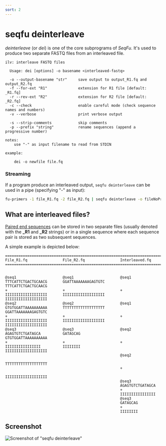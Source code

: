 ```yaml
---
sort: 2
---
```

# seqfu deinterleave

*deinterleave* (or *dei*) is one of the core subprograms of *SeqFu*.
It's used to produce two separate FASTQ files from an interleaved file. 

```text
ilv: interleave FASTQ files

  Usage: dei [options] -o basename <interleaved-fastq>

  -o --output-basename "str"     save output to output_R1.fq and output_R2.fq
  -f --for-ext "R1"              extension for R1 file [default: _R1.fq]
  -r --rev-ext "R2"              extension for R2 file [default: _R2.fq]
  -c --check                     enable careful mode (check sequence names and numbers)
  -v --verbose                   print verbose output

  -s --strip-comments            skip comments
  -p --prefix "string"           rename sequences (append a progressive number)
 
notes:
    use "-" as input filename to read from STDIN

example:

    dei -o newfile file.fq
```


### Streaming

If a program produce an interleaved output, `seqfu deinterleave` can be used in a pipe (specifying "-" as input):

```bash
fu-primers -1 file_R1.fq -2 file_R2.fq | seqfu deinterleave -o fileNoPrimers -
```


## What are interleaved files?

[Paired end sequences](https://www.illumina.com/science/technology/next-generation-sequencing/plan-experiments/paired-end-vs-single-read.html) can be stored in two separate files 
(usually denoted with the **_R1** and **_R2** strings) or in a single sequence where each sequence pair is 
stored as two subsequent sequences.

A simple example is depicted below:

```text
=======================================================================
File_R1.fq                File_R2.fq                Interleaved.fq
=======================================================================


@seq1                     @seq1                     @seq1
TTTCATTCTGACTGCAACG       GGATTAAAAAAAGAGTGTC       TTTCATTCTGACTGCAACG
+                         +                         +
IIIIIIIIIIIIIIIIIII       IIIIIIIIIIIIIIIIIII       IIIIIIIIIIIIIIIIIII
@seq2                     @seq2                     @seq1
GTGTGGATTAAAAAAAAAA       TTTTTTTTTTTTTTTTTTT       GGATTAAAAAAAGAGTGTC
+                         +                         +
IIIIIIIIIIIIIIIIIII       IIIIIIIIIIIIIIIIIII       IIIIIIIIIIIIIIIIIII
@seq3                     @seq3                     @seq2 
AGAGTGTCTGATAGCA          GATAGCAG                  GTGTGGATTAAAAAAAAAA
+                         +                         +
IIIIIIIIIIIIIIII          IIIIIIII                  IIIIIIIIIIIIIIIIIII
                                                    @seq2
                                                    TTTTTTTTTTTTTTTTTTT
                                                    +
                                                    IIIIIIIIIIIIIIIIIII
                                                    @seq3
                                                    AGAGTGTCTGATAGCA
                                                    +
                                                    IIIIIIIIIIIIIIII
                                                    @seq3
                                                    GATAGCAG
                                                    +
                                                    IIIIIIII
```


## Screenshot

![Screenshot of "seqfu deinterleave"](img/screenshot-deinterleave.svg "SeqFu deinterleave")